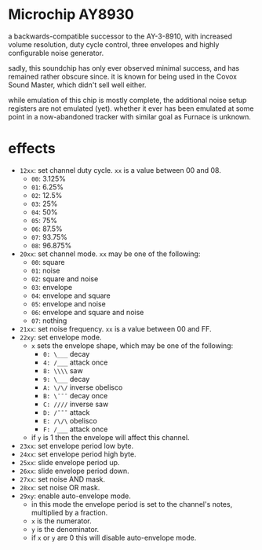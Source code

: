 # Microchip AY8930

a backwards-compatible successor to the AY-3-8910, with increased volume resolution, duty cycle control, three envelopes and highly configurable noise generator.

sadly, this soundchip has only ever observed minimal success, and has remained rather obscure since.
it is known for being used in the Covox Sound Master, which didn't sell well either.

while emulation of this chip is mostly complete, the additional noise setup registers are not emulated (yet). whether it ever has been emulated at some point in a now-abandoned tracker with similar goal as Furnace is unknown.

# effects

- `12xx`: set channel duty cycle. `xx` is a value between 00 and 08.
  - `00`: 3.125%
  - `01`: 6.25%
  - `02`: 12.5%
  - `03`: 25%
  - `04`: 50%
  - `05`: 75%
  - `06`: 87.5%
  - `07`: 93.75%
  - `08`: 96.875%
- `20xx`: set channel mode. `xx` may be one of the following:
  - `00`: square
  - `01`: noise
  - `02`: square and noise
  - `03`: envelope
  - `04`: envelope and square
  - `05`: envelope and noise
  - `06`: envelope and square and noise
  - `07`: nothing
- `21xx`: set noise frequency. `xx` is a value between 00 and FF.
- `22xy`: set envelope mode.
  - `x` sets the envelope shape, which may be one of the following:
    - `0: \___` decay
    - `4: /___` attack once
    - `8: \\\\` saw
    - `9: \___` decay
    - `A: \/\/` inverse obelisco
    - `B: \¯¯¯` decay once
    - `C: ////` inverse saw
    - `D: /¯¯¯` attack
    - `E: /\/\` obelisco
    - `F: /___` attack once
  - if `y` is 1 then the envelope will affect this channel.
- `23xx`: set envelope period low byte.
- `24xx`: set envelope period high byte.
- `25xx`: slide envelope period up.
- `26xx`: slide envelope period down.
- `27xx`: set noise AND mask.
- `28xx`: set noise OR mask.
- `29xy`: enable auto-envelope mode.
  - in this mode the envelope period is set to the channel's notes, multiplied by a fraction.
  - `x` is the numerator.
  - `y` is the denominator.
  - if `x` or `y` are 0 this will disable auto-envelope mode.
